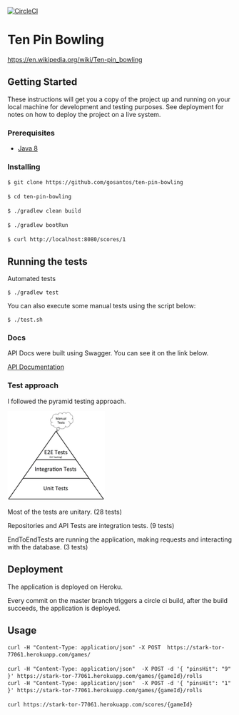[![CircleCI](https://circleci.com/gh/gosantos/ten-pin-bowling/tree/master.svg?style=svg)](https://circleci.com/gh/gosantos/ten-pin-bowling/tree/master)

# Ten Pin Bowling

https://en.wikipedia.org/wiki/Ten-pin_bowling

## Getting Started

These instructions will get you a copy of the project up and running on your local machine for development and testing purposes. See deployment for notes on how to deploy the project on a live system.

### Prerequisites

* [Java 8](https://sdkman.io/usage)

### Installing

```
$ git clone https://github.com/gosantos/ten-pin-bowling

$ cd ten-pin-bowling

$ ./gradlew clean build

$ ./gradlew bootRun

$ curl http://localhost:8080/scores/1
```

## Running the tests

Automated tests

```
$ ./gradlew test
```

You can also execute some manual tests using the script below:

```
$ ./test.sh
```

### Docs

API Docs were built using Swagger. You can see it on the link below.

[API Documentation](https://stark-tor-77061.herokuapp.com/swagger-ui.html)

### Test approach

I followed the pyramid testing approach.

<img alt="Test Pyramid" src="https://raw.githubusercontent.com/gosantos/ten-pin-bowling/master/testPyramid.jpg" height="200">


Most of the tests are unitary. (28 tests)

Repositories and API Tests are integration tests. (9 tests)

EndToEndTests are running the application, making requests and interacting with the database. (3 tests)  

## Deployment


The application is deployed on Heroku.
 
Every commit on the master branch triggers a circle ci build,
after the build succeeds, the application is deployed.

## Usage

``` 
curl -H "Content-Type: application/json" -X POST  https://stark-tor-77061.herokuapp.com/games/

curl -H "Content-Type: application/json"  -X POST -d '{ "pinsHit": "9" }' https://stark-tor-77061.herokuapp.com/games/{gameId}/rolls
curl -H "Content-Type: application/json"  -X POST -d '{ "pinsHit": "1" }' https://stark-tor-77061.herokuapp.com/games/{gameId}/rolls

curl https://stark-tor-77061.herokuapp.com/scores/{gameId}
```

